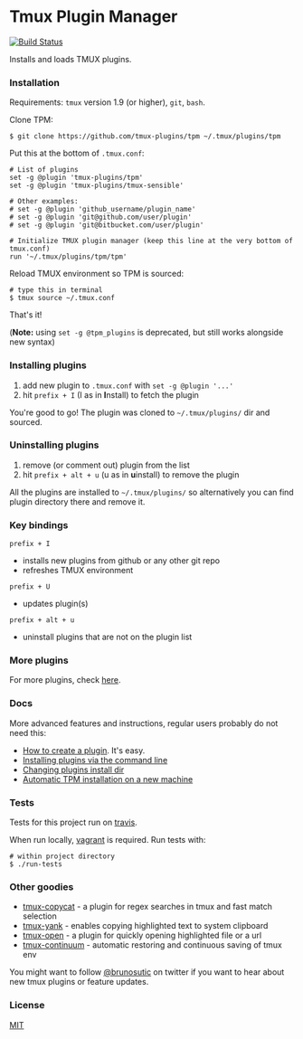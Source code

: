 # Tmux Plugin Manager

[![Build Status](https://travis-ci.org/tmux-plugins/tpm.png?branch=master)](https://travis-ci.org/tmux-plugins/tpm)

Installs and loads TMUX plugins.

### Installation

Requirements: `tmux` version 1.9 (or higher), `git`, `bash`.

Clone TPM:

    $ git clone https://github.com/tmux-plugins/tpm ~/.tmux/plugins/tpm

Put this at the bottom of `.tmux.conf`:

    # List of plugins
    set -g @plugin 'tmux-plugins/tpm'
    set -g @plugin 'tmux-plugins/tmux-sensible'

    # Other examples:
    # set -g @plugin 'github_username/plugin_name'
    # set -g @plugin 'git@github.com/user/plugin'
    # set -g @plugin 'git@bitbucket.com/user/plugin'

    # Initialize TMUX plugin manager (keep this line at the very bottom of tmux.conf)
    run '~/.tmux/plugins/tpm/tpm'

Reload TMUX environment so TPM is sourced:

    # type this in terminal
    $ tmux source ~/.tmux.conf

That's it!

(**Note:** using `set -g @tpm_plugins` is deprecated, but still works alongside
new syntax)

### Installing plugins

1. add new plugin to `.tmux.conf` with `set -g @plugin '...'`
2. hit `prefix + I` (I as in **I**nstall) to fetch the plugin

You're good to go! The plugin was cloned to `~/.tmux/plugins/` dir and sourced.

### Uninstalling plugins

1. remove (or comment out) plugin from the list
2. hit `prefix + alt + u` (u as in **u**install) to remove the plugin

All the plugins are installed to `~/.tmux/plugins/` so alternatively you can
find plugin directory there and remove it.

### Key bindings

`prefix + I`
- installs new plugins from github or any other git repo
- refreshes TMUX environment

`prefix + U`
- updates plugin(s)

`prefix + alt + u`
- uninstall plugins that are not on the plugin list

### More plugins

For more plugins, check [here](https://github.com/tmux-plugins).

### Docs

More advanced features and instructions, regular users probably do not need
this:

- [How to create a plugin](docs/how_to_create_plugin.md). It's easy.
- [Installing plugins via the command line](docs/installing_plugins_via_cmd_line.md)
- [Changing plugins install dir](docs/changing_plugins_install_dir.md)
- [Automatic TPM installation on a new machine](docs/automatic_tpm_installation.md)

### Tests

Tests for this project run on [travis](https://travis-ci.org/tmux-plugins/tpm).

When run locally, [vagrant](https://www.vagrantup.com/) is required.
Run tests with:

    # within project directory
    $ ./run-tests

### Other goodies

- [tmux-copycat](https://github.com/tmux-plugins/tmux-copycat) - a plugin for
  regex searches in tmux and fast match selection
- [tmux-yank](https://github.com/tmux-plugins/tmux-yank) - enables copying
  highlighted text to system clipboard
- [tmux-open](https://github.com/tmux-plugins/tmux-open) - a plugin for quickly
  opening highlighted file or a url
- [tmux-continuum](https://github.com/tmux-plugins/tmux-continuum) - automatic
  restoring and continuous saving of tmux env

You might want to follow [@brunosutic](https://twitter.com/brunosutic) on
twitter if you want to hear about new tmux plugins or feature updates.

### License

[MIT](LICENSE.md)

